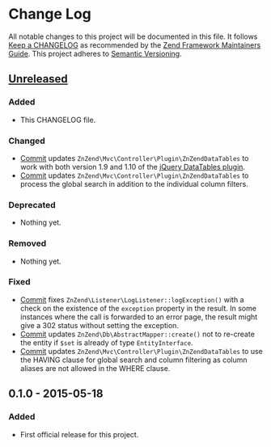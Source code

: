 # Change Log
All notable changes to this project will be documented in this file.
It follows [Keep a CHANGELOG](http://keepachangelog.com/) as recommended by the
[Zend Framework Maintainers Guide](https://github.com/zendframework/maintainers/blob/master/MAINTAINERS.md).
This project adheres to [Semantic Versioning](http://semver.org/).

## [Unreleased][unreleased]
### Added
- This CHANGELOG file.

### Changed
- [Commit](https://github.com/zionsg/ZnZend/commit/c1e01417e68550e3cc748e87ef0c71095fc6bbfe) updates
  `ZnZend\Mvc\Controller\Plugin\ZnZendDataTables` to work with both version 1.9 and 1.10 of the
  [jQuery DataTables plugin](http://datatables.net/).
- [Commit](https://github.com/zionsg/ZnZend/commit/4726c6ea7fe77f9e8b06392a6c6987ff688810bb) updates
  `ZnZend\Mvc\Controller\Plugin\ZnZendDataTables` to process the global search in addition to the
  individual column filters.

### Deprecated
- Nothing yet.

### Removed
- Nothing yet.

### Fixed
- [Commit](https://github.com/zionsg/ZnZend/commit/ec6b932aa18fafcf5428a1a3bd8df0231b4a44d2) fixes
  `ZnZend\Listener\LogListener::logException()` with a check on the existence of the `exception` property in the result.
  In some instances where the call is forwarded to an error page, the result might give a 302 status without setting
  the exception.
- [Commit](https://github.com/zionsg/ZnZend/commit/137907adaeef4df21a49c303e587f16ca2f34003) updates
  `ZnZend\Db\AbstractMapper::create()` not to re-create the entity if `$set` is already of type `EntityInterface`.
- [Commit](https://github.com/zionsg/ZnZend/commit/b2b0d694fedc806f5bb829f761cbfcc7838fb803) updates
  `ZnZend\Mvc\Controller\Plugin\ZnZendDataTables` to use the HAVING clause for global search and column filtering as column aliases are not allowed in the WHERE clause.

## 0.1.0 - 2015-05-18
### Added
- First official release for this project.

[unreleased]: https://github.com/zionsg/ZnZend/compare/master...develop
